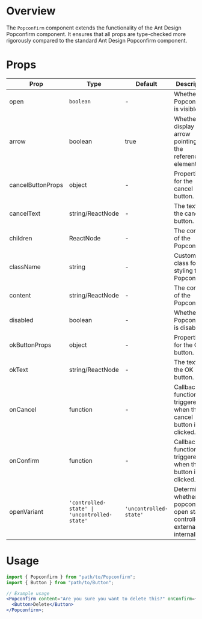 # Overview

The `Popconfirm` component extends the functionality of the Ant Design Popconfirm component. It ensures that all props are type-checked more rigorously compared to the standard Ant Design Popconfirm component.

# Props

| Prop              | Type                                         | Default                | Description                                                                            |
| ----------------- | -------------------------------------------- | ---------------------- | -------------------------------------------------------------------------------------- |
| open              | `boolean`                                    | -                      | Whether the Popconfirm is visible.                                                     |
| arrow             | boolean                                      | true                   | Whether to display an arrow pointing to the reference element.                         |
| cancelButtonProps | object                                       | -                      | Properties for the cancel button.                                                      |
| cancelText        | string/ReactNode                             | -                      | The text of the cancel button.                                                         |
| children          | ReactNode                                    | -                      | The content of the Popconfirm.                                                         |
| className         | string                                       | -                      | Custom CSS class for styling the Popconfirm.                                           |
| content           | string/ReactNode                             | -                      | The content of the Popconfirm.                                                         |
| disabled          | boolean                                      | -                      | Whether the Popconfirm is disabled.                                                    |
| okButtonProps     | object                                       | -                      | Properties for the OK button.                                                          |
| okText            | string/ReactNode                             | -                      | The text of the OK button.                                                             |
| onCancel          | function                                     | -                      | Callback function triggered when the cancel button is clicked.                         |
| onConfirm         | function                                     | -                      | Callback function triggered when the OK button is clicked.                             |
| openVariant       | `'controlled-state' \| 'uncontrolled-state'` | `'uncontrolled-state'` | Determines whether the popconfirm's open state is controlled externally or internally. |

# Usage

```jsx
import { Popconfirm } from "path/to/Popconfirm";
import { Button } from "path/to/Button";

// Example usage
<Popconfirm content="Are you sure you want to delete this?" onConfirm={() => console.log("Confirmed")} onCancel={() => console.log("Cancelled")} okText="Yes" cancelText="No">
  <Button>Delete</Button>
</Popconfirm>;
```
